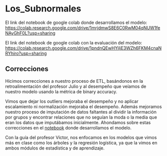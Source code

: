 # Los_Subnormales

El link del notebook de google colab donde desarrollamos el modelo:
https://colab.research.google.com/drive/1mrjdmwS8E6C0RwM04qNUW1feNAyGhF0L?usp=sharing

El link del notebook de google colab con la evaluación del modelo:
https://colab.research.google.com/drive/1pndnQEwHYiljE3WZh6FKM4cnaNRYhiro?usp=sharing


## Correcciones

Hicimos correcciones a nuestro proceso de ETL, basándonos en la retroalimentación del profesor Julio y al desempeño que veíamos de nuestro modelo usando la métrica de binary accuracy.

Vimos que dejar los outliers mejoraba el desempeño y no aplicar escalamiento ni normalización mejoraba el desempeño. Además mejoramos nuestro proceso de imputación de datos faltantes al dividir la información por grupos y encontrar relaciones que no seguían la moda o la media que eran los datos que imputábamos inicialmente. Ahondamos sobre estas correcciones en el [notebook](https://colab.research.google.com/drive/1mrjdmwS8E6C0RwM04qNUW1feNAyGhF0L?usp=sharing) donde desarrollamos el modelo.

Con la guía del profesor Víctor, nos enfocamos en los modelos que vimos más en clase como los árboles y la regresión logística, ya que la vimos en ambos módulos de estadística y de aprendizaje.